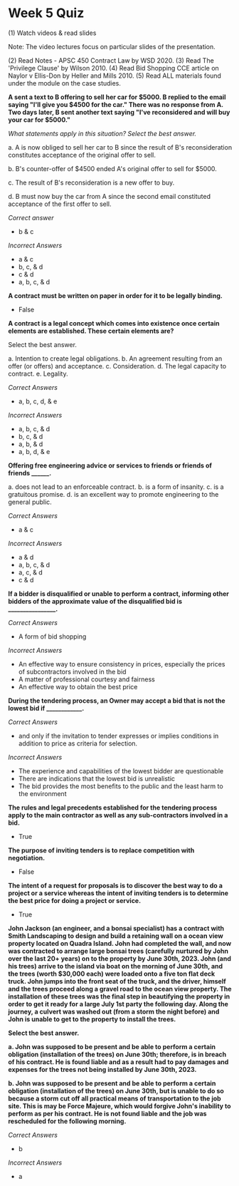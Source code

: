 # Week 5 Quiz

(1) Watch videos & read slides

Note: The video lectures focus on particular slides of the presentation.

(2) Read Notes - APSC 450 Contract Law by WSD 2020.
(3) Read The 'Privilege Clause' by Wilson 2010.
(4) Read Bid Shopping CCE article on Naylor v Ellis-Don by Heller and Mills 2010. (5) Read ALL materials found under the module on the case studies.



**A sent a text to B offering to sell her car for $5000. B replied to the email saying "I'll give you $4500 for the car." There was no response from A. Two days later, B sent another text saying "I've reconsidered and will buy your car for $5000."**

*What statements apply in this situation? Select the best answer.*

a. A is now obliged to sell her car to B since the result of B's reconsideration constitutes acceptance of the original offer to sell.

b. B's counter-offer of $4500 ended A's original offer to sell for $5000. 

c. The result of B's reconsideration is a new offer to buy.

d. B must now buy the car from A since the second email constituted acceptance of the first offer to sell.

*Correct answer*

- b & c

*Incorrect Answers*

- a & c
- b, c, & d
- c & d
- a, b, c, & d



**A contract must be written on paper in order for it to be legally binding.**

- False



**A contract is a legal concept which comes into existence once certain elements are established. These certain elements are?**

Select the best answer.

a. Intention to create legal obligations.
 b. An agreement resulting from an offer (or offers) and acceptance. c. Consideration.
 d. The legal capacity to contract.
 e. Legality.



*Correct Answers*

- a, b, c, d, & e

*Incorrect Answers*

- a, b, c, & d
- b, c, & d
- a, b, & d
- a, b, d, & e



**Offering free engineering advice or services to friends or friends of friends ______.**

a. does not lead to an enforceable contract.
b. is a form of insanity.
c. is a gratuitous promise.
d. is an excellent way to promote engineering to the general public.



*Correct Answers*

- a & c

*Incorrect Answers*

- a & d
- a, b, c, & d
- a, c, & d
- c & d



**If a bidder is disqualified or unable to perform a contract, informing other bidders of the approximate value of the disqualified bid is ________________.**

*Correct Answers*

- A form of bid shopping

*Incorrect Answers*

- An effective way to ensure consistency in prices, especially the prices of subcontractors involved in the bid
- A matter of professional courtesy and fairness
- An effective way to obtain the best price



**During the tendering process, an Owner may accept a bid that is not the lowest bid if ____________.**

*Correct Answers*

- and only if the invitation to tender expresses or implies conditions in addition to price as criteria for selection.

*Incorrect Answers*

- The experience and capabilities of the lowest bidder are questionable
- There are indications that the lowest bid is unrealistic
- The bid provides the most benefits to the public and the least harm to the environment



**The rules and legal precedents established for the tendering process apply to the main contractor as well as any sub-contractors involved in a bid.**

- True



**The purpose of inviting tenders is to replace competition with negotiation.**

- False



**The intent of a request for proposals is to discover the best way to do a project or a service whereas the intent of inviting tenders is to determine the best price for doing a project or service.**

- True



**John Jackson (an engineer, and a bonsai specialist) has a contract with Smith Landscaping to design and build a retaining wall on a ocean view property located on Quadra Island. John had completed the wall, and now was contracted to arrange large bonsai trees (carefully nurtured by John over the last 20+ years) on to the property by June 30th, 2023. John (and his trees) arrive to the island via boat on the morning of June 30th, and the trees (worth $30,000 each) were loaded onto a five ton flat deck truck. John jumps into the front seat of the truck, and the driver, himself and the trees proceed along a gravel road to the ocean view property. The installation of these trees was the final step in beautifying the property in order to get it ready for a large July 1st party the following day. Along the journey, a culvert was washed out (from a storm the night before) and John is unable to get to the property to install the trees.**

**Select the best answer.**

**a. John was supposed to be present and be able to perform a certain obligation (installation of the trees) on June 30th; therefore, is in breach of his contract. He is found liable and as a result had to pay damages and expenses for the trees not being installed by June 30th, 2023.**

**b. John was supposed to be present and be able to perform a certain obligation (installation of the trees) on June 30th, but is unable to do so because a storm cut off all practical means of transportation to the job site. This is may be Force Majeure, which would forgive John's inability to perform as per his contract. He is not found liable and the job was rescheduled for the following morning.**

*Correct Answers*

- b

*Incorrect Answers*

- a

